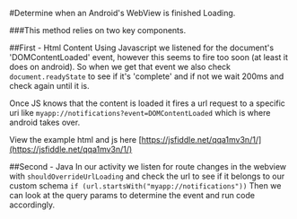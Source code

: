 #Determine when an Android's WebView is finished Loading.

###This method relies on two key components.

##First - Html Content
Using Javascript we listened for the document's 'DOMContentLoaded' event, however this seems to fire too soon (at least it does on android). So when we get that event we also check `document.readyState` to see if it's 'complete' and if not we wait 200ms and check again until it is.

Once JS knows that the content is loaded it fires a url request to a specific uri like `myapp://notifications?event=DOMContentLoaded` which is where android takes over.

View the example html and js here [https://jsfiddle.net/qqa1mv3n/1/](https://jsfiddle.net/qqa1mv3n/1/)

##Second - Java
In our activity we listen for route changes in the webview with `shouldOverrideUrlLoading` and check the url to see if it belongs to our custom schema `if (url.startsWith("myapp://notifications"))` Then we can look at the query params to determine the event and run code accordingly.
